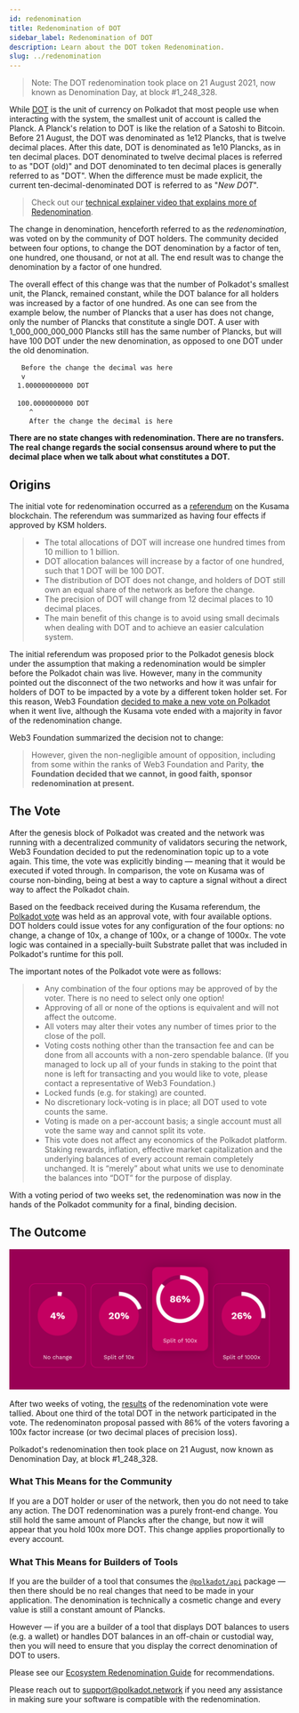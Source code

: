 ```yaml
---
id: redenomination
title: Redenomination of DOT
sidebar_label: Redenomination of DOT
description: Learn about the DOT token Redenomination.
slug: ../redenomination
---
```


> Note: The DOT redenomination took place on 21 August 2021, now known as Denomination Day, at block
> #1_248_328.

While [DOT](../learn/learn-DOT.md) is the unit of currency on Polkadot that most people use when interacting
with the system, the smallest unit of account is called the Planck. A Planck's relation to DOT is
like the relation of a Satoshi to Bitcoin. Before 21 August, the DOT was denominated as 1e12
Plancks, that is twelve decimal places. After this date, DOT is denominated as 1e10 Plancks, as in
ten decimal places. DOT denominated to twelve decimal places is referred to as "DOT (old)" and DOT
denominated to ten decimal places is generally referred to as "DOT". When the difference must be
made explicit, the current ten-decimal-denominated DOT is referred to as "_New DOT_".

> Check out our
> [technical explainer video that explains more of Redenomination](https://www.youtube.com/watch?v=xXIcnBV4uUE&list=PLOyWqupZ-WGuAuS00rK-pebTMAOxW41W8&index=22&ab_channel=Polkadot).

The change in denomination, henceforth referred to as the _redenomination_, was voted on by the
community of DOT holders. The community decided between four options, to change the DOT denomination
by a factor of ten, one hundred, one thousand, or not at all. The end result was to change the
denomination by a factor of one hundred.

The overall effect of this change was that the number of Polkadot's smallest unit, the Planck,
remained constant, while the DOT balance for all holders was increased by a factor of one hundred.
As one can see from the example below, the number of Plancks that a user has does not change, only
the number of Plancks that constitute a single DOT. A user with 1_000_000_000_000 Plancks still has
the same number of Plancks, but will have 100 DOT under the new denomination, as opposed to one DOT
under the old denomination.

```
   Before the change the decimal was here
   v
  1.000000000000 DOT

  100.0000000000 DOT
     ^
     After the change the decimal is here
```

**There are no state changes with redenomination. There are no transfers. The real change regards
the social consensus around where to put the decimal place when we talk about what constitutes a
DOT.**

## Origins

The initial vote for redenomination occurred as a [referendum][referendum 52] on the Kusama
blockchain. The referendum was summarized as having four effects if approved by KSM holders.

> - The total allocations of DOT will increase one hundred times from 10 million to 1 billion.
> - DOT allocation balances will increase by a factor of one hundred, such that 1 DOT will be 100
>   DOT.
> - The distribution of DOT does not change, and holders of DOT still own an equal share of the
>   network as before the change.
> - The precision of DOT will change from 12 decimal places to 10 decimal places.
> - The main benefit of this change is to avoid using small decimals when dealing with DOT and to
>   achieve an easier calculation system.

The initial referendum was proposed prior to the Polkadot genesis block under the assumption that
making a redenomination would be simpler before the Polkadot chain was live. However, many in the
community pointed out the disconnect of the two networks and how it was unfair for holders of DOT to
be impacted by a vote by a different token holder set. For this reason, Web3 Foundation [decided
to make a new vote on Polkadot][blog 1] when it went live, although the Kusama vote ended with a
majority in favor of the redenomination change.

Web3 Foundation summarized the decision not to change:

> However, given the non-negligible amount of opposition, including from some within the ranks of
> Web3 Foundation and Parity, **the Foundation decided that we cannot, in good faith, sponsor
> redenomination at present.**

## The Vote

After the genesis block of Polkadot was created and the network was running with a decentralized
community of validators securing the network, Web3 Foundation decided to put the redenomination
topic up to a vote again. This time, the vote was explicitly binding &mdash; meaning that it would
be executed if voted through. In comparison, the vote on Kusama was of course non-binding, being at
best a way to capture a signal without a direct way to affect the Polkadot chain.

Based on the feedback received during the Kusama referendum, the [Polkadot vote][blog 2] was held as
an approval vote, with four available options. DOT holders could issue votes for any configuration
of the four options: no change, a change of 10x, a change of 100x, or a change of 1000x. The vote
logic was contained in a specially-built Substrate pallet that was included in Polkadot's runtime
for this poll.

The important notes of the Polkadot vote were as follows:

> - Any combination of the four options may be approved of by the voter. There is no need to select
>   only one option!
> - Approving of all or none of the options is equivalent and will not affect the outcome.
> - All voters may alter their votes any number of times prior to the close of the poll.
> - Voting costs nothing other than the transaction fee and can be done from all accounts with a
>   non-zero spendable balance. (If you managed to lock up all of your funds in staking to the point
>   that none is left for transacting and you would like to vote, please contact a representative of
>   Web3 Foundation.)
> - Locked funds (e.g. for staking) are counted.
> - No discretionary lock-voting is in place; all DOT used to vote counts the same.
> - Voting is made on a per-account basis; a single account must all vote the same way and cannot
>   split its vote.
> - This vote does not affect any economics of the Polkadot platform. Staking rewards, inflation,
>   effective market capitalization and the underlying balances of every account remain completely
>   unchanged. It is “merely” about what units we use to denominate the balances into “DOT” for the
>   purpose of display.

With a voting period of two weeks set, the redenomination was now in the hands of the Polkadot
community for a final, binding decision.

## The Outcome

![redenomination](../assets/redenomination.png)

After two weeks of voting, the [results][blog 3] of the redenomination vote were tallied. About one
third of the total DOT in the network participated in the vote. The redenominaton proposal passed
with 86% of the voters favoring a 100x factor increase (or two decimal places of precision loss).

Polkadot's redenomination then took place on 21 August, now known as Denomination Day, at block
#1_248_328.

### What This Means for the Community

If you are a DOT holder or user of the network, then you do not need to take any action. The DOT
redenomination was a purely front-end change. You still hold the same amount of Plancks after the
change, but now it will appear that you hold 100x more DOT. This change applies proportionally to
every account.

### What This Means for Builders of Tools

If you are the builder of a tool that consumes the
[`@polkadot/api`](https://yarnpkg.com/package/@polkadot/api) package &mdash; then there should be no
real changes that need to be made in your application. The denomination is technically a cosmetic
change and every value is still a constant amount of Plancks.

However &mdash; if you are a builder of a tool that displays DOT balances to users (e.g. a wallet)
or handles DOT balances in an off-chain or custodial way, then you will need to ensure that you
display the correct denomination of DOT to users.

Please see our [Ecosystem Redenomination Guide][ecosystem guide] for recommendations.

Please reach out to [support@polkadot.network](mailto:support@polkadot.network) if you need any
assistance in making sure your software is compatible with the redenomination.

[referendum 52]: https://kusama.polkassembly.io/referendum/52
[blog 1]: https://polkadot.network/results-of-dot-redenomination-referendum/
[blog 2]: https://polkadot.network/the-first-polkadot-vote/
[blog 3]: https://polkadot.network/the-results-are-in/
[ecosystem guide]: https://docs.google.com/document/d/1yAzoDh99PgR_7dYAKTWLMVu2Fy5Ga-J6t9lof4f4JUw/edit#
